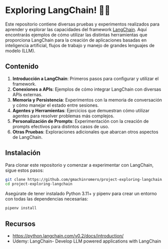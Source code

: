 # Exploring LangChain! 🦜️🔗

Este repositorio contiene diversas pruebas y experimentos realizados para aprender y explorar las capacidades del framework [LangChain](https://langchain.com/). Aquí encontrarás ejemplos de cómo utilizar las distintas herramientas que proporciona LangChain para la creación de aplicaciones basadas en inteligencia artificial, flujos de trabajo y manejo de grandes lenguajes de modelo (LLM).


## Contenido

1. **Introducción a LangChain**: Primeros pasos para configurar y utilizar el framework.
2. **Conexiones a APIs**: Ejemplos de cómo integrar LangChain con diversas APIs externas.
3. **Memoria y Persistencia**: Experimentos con la memoria de conversación y cómo manejar el estado entre sesiones.
4. **Agentes y Herramientas**: Ejercicios que demuestran cómo utilizar agentes para resolver problemas más complejos.
5. **Personalización de Prompts**: Experimentación con la creación de prompts efectivos para distintos casos de uso.
6. **Otras Pruebas**: Exploraciones adicionales que abarcan otros aspectos de LangChain.


## Instalación

Para clonar este repositorio y comenzar a experimentar con LangChain, sigue estos pasos:

```bash
git clone https://github.com/gmachinromero/project-exploring-langchain.git
cd project-exploring-langchain
```

Asegúrate de tener instalado Python 3.11+ y pipenv para crear un entorno con todas las dependencias necesarias:

```bash
pipenv install
```

## Recursos
- https://python.langchain.com/v0.2/docs/introduction/
- Udemy: LangChain- Develop LLM powered applications with LangChain
